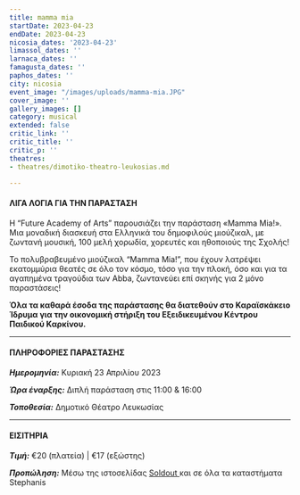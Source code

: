 ```yaml
---
title: mamma mia
startDate: 2023-04-23
endDate: 2023-04-23
nicosia_dates: '2023-04-23'
limassol_dates: ''
larnaca_dates: ''
famagusta_dates: ''
paphos_dates: ''
city: nicosia
event_image: "/images/uploads/mamma-mia.JPG"
cover_image: ''
gallery_images: []
category: musical
extended: false
critic_link: ''
critic_title: ''
critic_p: ''
theatres:
- theatres/dimotiko-theatro-leukosias.md

---
```

#### ΛΙΓΑ ΛΟΓΙΑ ΓΙΑ ΤΗΝ ΠΑΡΑΣΤΑΣΗ

Η “Future Academy of Arts” παρουσιάζει την παράσταση «Mamma Mia!». Μια μοναδική διασκευή στα Ελληνικά του δημοφιλούς μιούζικαλ, με ζωντανή μουσική, 100 μελή χορωδία, χορευτές και ηθοποιούς της Σχολής!

Το πολυβραβευμένο μιούζικαλ “Mamma Mia!”, που έχουν λατρέψει εκατομμύρια θεατές σε όλο τον κόσμο, τόσο για την πλοκή, όσο και για τα αγαπημένα τραγούδια των Abba, ζωντανεύει επί σκηνής για 2 μόνο παραστάσεις!

**Όλα τα καθαρά έσοδα της παράστασης θα διατεθούν στο Καραϊσκάκειο Ίδρυμα για την οικονομική στήριξη του Εξειδικευμένου Κέντρου Παιδικού Καρκίνου.**

***

#### ΠΛΗΡΟΦΟΡΙΕΣ ΠΑΡΑΣΤΑΣΗΣ

**_Ημερομηνία:_** Κυριακή 23 Απριλίου 2023

**_Ώρα έναρξης:_** Διπλή παράσταση στις 11:00 & 16:00

**_Τοποθεσία:_** Δημοτικό Θέατρο Λευκωσίας

***

#### ΕΙΣΙΤΗΡΙΑ

**_Τιμή:_** €20 (πλατεία) | €17 (εξώστης)

**_Προπώληση:_** Μέσω της ιστοσελίδας [Soldout ](https://www.soldoutticketbox.com/mamma-mia-future-academy-apr-2023/?lang=el)και σε όλα τα καταστήματα Stephanis